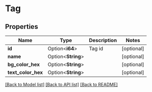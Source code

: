 # Tag

## Properties

Name | Type | Description | Notes
------------ | ------------- | ------------- | -------------
**id** | Option<**i64**> | Tag id | [optional]
**name** | Option<**String**> |  | [optional]
**bg_color_hex** | Option<**String**> |  | [optional]
**text_color_hex** | Option<**String**> |  | [optional]

[[Back to Model list]](../README.md#documentation-for-models) [[Back to API list]](../README.md#documentation-for-api-endpoints) [[Back to README]](../README.md)


